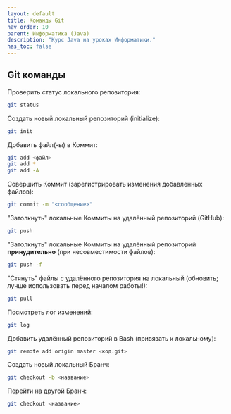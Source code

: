 ```yaml
---
layout: default
title: Команды Git
nav_order: 10
parent: Информатика (Java)
description: "Курс Java на уроках Информатики."
has_toc: false
---
```


## Git команды

Проверить статус локального репозитория:

```bash
git status
```

Создать новый локальный репозиторий (initialize):

```bash
git init
```

Добавить файл(-ы) в Коммит:

```bash
git add <файл>
git add *
git add -A
```

Совершить Коммит (зарегистрировать изменения добавленных файлов):

```bash
git commit -m "<сообщение>"
```

"Затолкнуть" локальные Коммиты на удалённый репозиторий (GitHub):

```bash
git push
```

"Затолкнуть" локальные Коммиты на удалённый репозиторий **принудительно** (при несовместимости файлов):

```bash
git push -f
```

"Стянуть" файлы с удалённого репозитория на локальный (обновить; лучше использовать перед началом работы!):

```bash
git pull
```

Посмотреть лог изменений:

```bash
git log
```

Добавить удалённый репозиторий в Bash (привязать к локальному):

```bash
git remote add origin master <код.git>
```

Создать новый локальный Бранч:

```bash
git checkout -b <название>
```

Перейти на другой Бранч:

```bash
git checkout <название>
```

